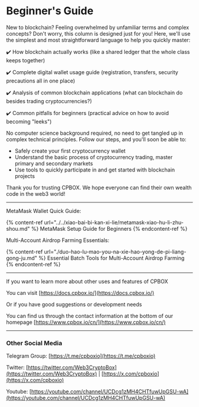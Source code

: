 # Beginner's Guide

New to blockchain? Feeling overwhelmed by unfamiliar terms and complex concepts? Don't worry, this column is designed just for you! Here, we'll use the simplest and most straightforward language to help you quickly master:

✔️ How blockchain actually works (like a shared ledger that the whole class keeps together)

✔️ Complete digital wallet usage guide (registration, transfers, security precautions all in one place)

✔️ Analysis of common blockchain applications (what can blockchain do besides trading cryptocurrencies?)

✔️ Common pitfalls for beginners (practical advice on how to avoid becoming "leeks")

No computer science background required, no need to get tangled up in complex technical principles. Follow our steps, and you'll soon be able to:

* Safely create your first cryptocurrency wallet
* Understand the basic process of cryptocurrency trading, master primary and secondary markets
* Use tools to quickly participate in and get started with blockchain projects

Thank you for trusting CPBOX. We hope everyone can find their own wealth code in the web3 world!

***

MetaMask Wallet Quick Guide:

{% content-ref url="../../xiao-bai-bi-kan-xi-lie/metamask-xiao-hu-li-zhu-shou.md" %}
MetaMask Setup Guide for Beginners
{% endcontent-ref %}

Multi-Account Airdrop Farming Essentials:

{% content-ref url="./duo-hao-lu-mao-you-na-xie-hao-yong-de-pi-liang-gong-ju.md" %}
Essential Batch Tools for Multi-Account Airdrop Farming
{% endcontent-ref %}

***

If you want to learn more about other uses and features of CPBOX

You can visit [https://docs.cpbox.io/](https://docs.cpbox.io/)

Or if you have good suggestions or development needs

You can find us through the contact information at the bottom of our homepage [https://www.cpbox.io/cn/](https://www.cpbox.io/cn/)

***

### Other Social Media

Telegram Group: [https://t.me/cpboxio](https://t.me/cpboxio)

Twitter: [https://twitter.com/Web3CryptoBox](https://twitter.com/Web3CryptoBox) | [https://x.com/cpboxio](https://x.com/cpboxio)

Youtube: [https://youtube.com/channel/UCDcg1zMH4CHTfuwUpGSU-wA](https://youtube.com/channel/UCDcg1zMH4CHTfuwUpGSU-wA)
